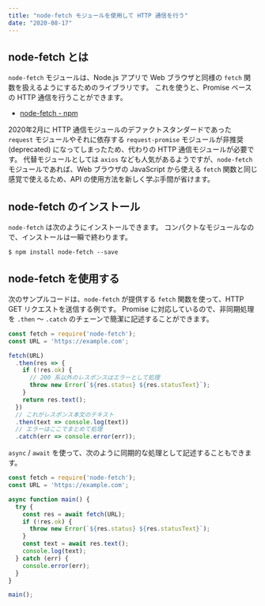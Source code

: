 ```yaml
---
title: "node-fetch モジュールを使用して HTTP 通信を行う"
date: "2020-08-17"
---
```


node-fetch とは
----

`node-fetch` モジュールは、Node.js アプリで Web ブラウザと同様の `fetch` 関数を扱えるようにするためのライブラリです。
これを使うと、Promise ベースの HTTP 通信を行うことができます。

- [node-fetch - npm](https://www.npmjs.com/package/node-fetch)

2020年2月に HTTP 通信モジュールのデファクトスタンダードであった `request` モジュールやそれに依存する `request-promise` モジュールが非推奨 (deprecated) になってしまったため、代わりの HTTP 通信モジュールが必要です。
代替モジュールとしては `axios` なども人気があるようですが、`node-fetch` モジュールであれば、Web ブラウザの JavaScript から使える `fetch` 関数と同じ感覚で使えるため、API の使用方法を新しく学ぶ手間が省けます。


node-fetch のインストール
----

`node-fetch` は次のようにインストールできます。
コンパクトなモジュールなので、インストールは一瞬で終わります。

```
$ npm install node-fetch --save
```


node-fetch を使用する
----

次のサンプルコードは、`node-fetch` が提供する `fetch` 関数を使って、HTTP GET リクエストを送信する例です。
Promise に対応しているので、非同期処理を `.then` 〜 `.catch` のチェーンで簡潔に記述することができます。

```javascript
const fetch = require('node-fetch');
const URL = 'https://example.com';

fetch(URL)
  .then(res => {
    if (!res.ok) {
      // 200 系以外のレスポンスはエラーとして処理
      throw new Error(`${res.status} ${res.statusText}`);
    }
    return res.text();
  })
  // これがレスポンス本文のテキスト
  .then(text => console.log(text))
  // エラーはここでまとめて処理
  .catch(err => console.error(err));
```

`async` / `await` を使って、次のように同期的な処理として記述することもできます。

```javascript
const fetch = require('node-fetch');
const URL = 'https://example.com';

async function main() {
  try {
    const res = await fetch(URL);
    if (!res.ok) {
      throw new Error(`${res.status} ${res.statusText}`);
    }
    const text = await res.text();
    console.log(text);
  } catch (err) {
    console.error(err);
  }
}

main();
```

